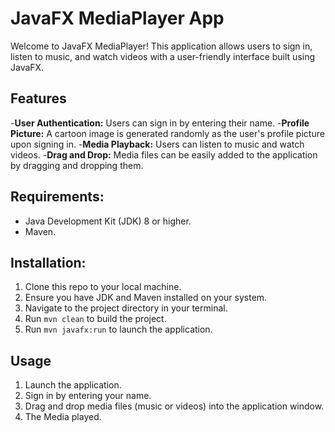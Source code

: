 # JavaFX MediaPlayer App
Welcome to JavaFX MediaPlayer! This application allows users to sign in, listen to music, and watch videos with a user-friendly interface built using JavaFX.

## Features
-**User Authentication:** Users can sign in by entering their name.
-**Profile Picture:** A cartoon image is generated randomly as the user's profile picture upon signing in.
-**Media Playback:** Users can listen to music and watch videos.
-**Drag and Drop:** Media files can be easily added to the application by dragging and dropping them.

## Requirements:

- Java Development Kit (JDK) 8 or higher.
- Maven.

## Installation:

1. Clone this repo to your local machine.
2. Ensure you have JDK and Maven installed on your system.
3. Navigate to the project directory in your terminal.
4. Run `mvn clean` to build the project.
5. Run `mvn javafx:run` to launch the application.

## Usage
1. Launch the application.
2. Sign in by entering your name.
3. Drag and drop media files (music or videos) into the application window.
4. The Media played.
